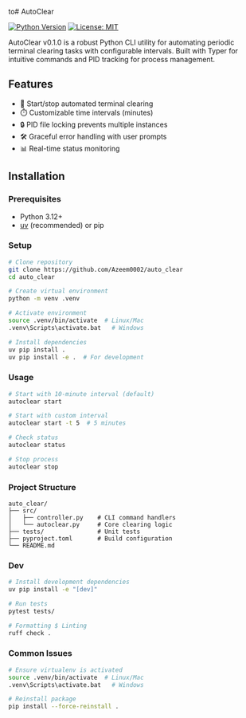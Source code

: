 to# AutoClear

[![Python Version](https://img.shields.io/badge/python-3.12+-blue.svg)]()
[![License: MIT](https://img.shields.io/badge/License-MIT-yellow.svg)]()

AutoClear v0.1.0 is a robust Python CLI utility for automating periodic terminal clearing tasks with configurable intervals. Built with Typer for intuitive commands and PID tracking for process management.

## Features

- 🚀 Start/stop automated terminal clearing
- ⏱️ Customizable time intervals (minutes)
- 🔒 PID file locking prevents multiple instances
- 🛠️ Graceful error handling with user prompts
- 📊 Real-time status monitoring

## Installation

### Prerequisites

- Python 3.12+
- [uv](https://github.com/astral-sh/uv) (recommended) or pip

### Setup

```bash
# Clone repository
git clone https://github.com/Azeem0002/auto_clear
cd auto_clear

# Create virtual environment
python -m venv .venv

# Activate environment
source .venv/bin/activate  # Linux/Mac
.venv\Scripts\activate.bat   # Windows

# Install dependencies
uv pip install .
uv pip install -e .  # For development
```

### Usage

```bash
# Start with 10-minute interval (default)
autoclear start

# Start with custom interval
autoclear start -t 5  # 5 minutes

# Check status
autoclear status

# Stop process
autoclear stop
```

### Project Structure

```plaintext
auto_clear/
├── src/
│   ├── controller.py    # CLI command handlers
│   └── autoclear.py     # Core clearing logic
├── tests/               # Unit tests
├── pyproject.toml       # Build configuration
└── README.md
```

### Dev

```bash
# Install development dependencies
uv pip install -e "[dev]"

# Run tests
pytest tests/

# Formatting $ Linting
ruff check .
```

### Common Issues

```bash
# Ensure virtualenv is activated
source .venv/bin/activate  # Linux/Mac
.venv\Scripts\activate.bat   # Windows

# Reinstall package
pip install --force-reinstall .
```

